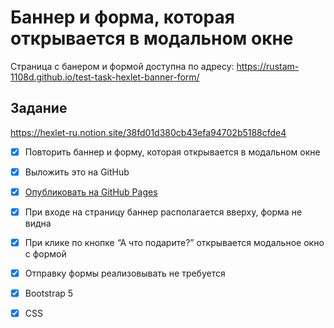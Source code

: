 # Баннер и форма, которая открывается в модальном окне
Страница с банером и формой доступна по адресу: https://rustam-1108d.github.io/test-task-hexlet-banner-form/

## Задание
https://hexlet-ru.notion.site/38fd01d380cb43efa94702b5188cfde4

- [x] Повторить баннер и форму, которая открывается в модальном окне
- [x] Выложить это на GitHub
- [x] [Опубликовать на GitHub Pages](https://rustam-1108d.github.io/test-task-hexlet-banner-form/)
- [x] При входе на страницу баннер располагается вверху, форма не видна
- [x] При клике по кнопке “А что подарите?” открывается модальное окно с формой
- [x] Отправку формы реализовывать не требуется
- [x] Bootstrap 5
- [x] CSS


